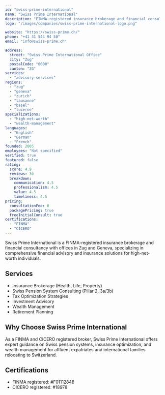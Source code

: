 ```yaml
---
id: "swiss-prime-international"
name: "Swiss Prime International"
description: "FINMA-registered insurance brokerage and financial consultancy with offices in Zug and Geneva, specializing in comprehensive financial advisory and insurance solutions for high-net-worth individuals."
logo: "/images/companies/swiss-prime-international-logo.png"

website: "https://swiss-prime.ch/"
phone: "+41 41 544 94 50"
email: "info@swiss-prime.ch"

address:
  street: "Swiss Prime International Office"
  city: "Zug"
  postalCode: "0000"
  canton: "ZG"
services:
  - "advisory-services"
regions:
  - "zug"
  - "geneva"
  - "zurich"
  - "lausanne"
  - "basel"
  - "lucerne"
specializations:
  - "high-net-worth"
  - "wealth-management"
languages:
  - "English"
  - "German"
  - "French"
founded: 2005
employees: "Not specified"
verified: true
featured: false
rating:
  score: 4.9
  reviews: 30
  breakdown:
    communication: 4.5
    professionalism: 4.5
    value: 4.5
    timeliness: 4.5
pricing:
  consultationFee: 0
  packagePricing: true
  freeInitialConsult: true
certifications:
  - "FINMA"
  - "CICERO"
---
```


Swiss Prime International is a FINMA-registered insurance brokerage and financial consultancy with offices in Zug and Geneva, specializing in comprehensive financial advisory and insurance solutions for high-net-worth individuals.

## Services

- Insurance Brokerage (Health, Life, Property)
- Swiss Pension System Consulting (Pillar 2, 3a/3b)
- Tax Optimization Strategies
- Investment Advisory
- Wealth Management
- Retirement Planning

## Why Choose Swiss Prime International

As a FINMA and CICERO registered broker, Swiss Prime International offers expert guidance on Swiss pension systems, insurance optimization, and wealth management for affluent expatriates and international families relocating to Switzerland.

## Certifications

- FINMA registered: #F01112848
- CICERO registered: #18978
